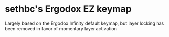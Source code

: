 # sethbc's Ergodox EZ keymap

Largely based on the Ergodox Infinity default keymap, but layer locking has been
removed in favor of momentary layer activation
